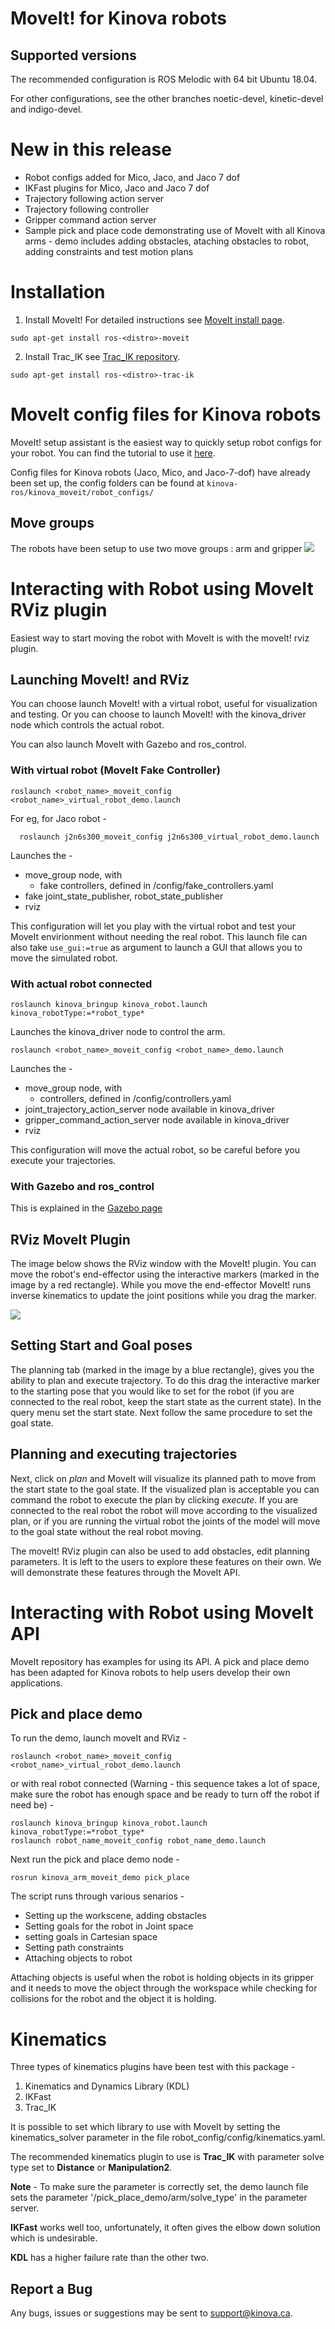 # MoveIt! for Kinova robots

## Supported versions
The recommended configuration is ROS Melodic with 64 bit Ubuntu 18.04.

For other configurations, see the other branches noetic-devel, kinetic-devel and indigo-devel.

# New in this release
- Robot configs added for Mico, Jaco, and Jaco 7 dof
- IKFast plugins for Mico, Jaco and Jaco 7 dof
- Trajectory following action server
- Trajectory following controller
- Gripper command action server
- Sample pick and place code demonstrating use of MoveIt with all Kinova arms - demo includes adding
  obstacles, ataching obstacles to robot, adding constraints and test motion plans

# Installation

1. Install MoveIt! For detailed instructions see [MoveIt install page](http://moveit.ros.org/install/ "http://moveit.ros.org/install/").  
```
sudo apt-get install ros-<distro>-moveit
```
2. Install Trac_IK see [Trac_IK repository](https://bitbucket.org/traclabs/trac_ik "https://bitbucket.org/traclabs/trac_ik").  
```
sudo apt-get install ros-<distro>-trac-ik
```


# MoveIt config files for Kinova robots

MoveIt! setup assistant is the easiest way to quickly setup robot configs for your robot.
You can find the tutorial to use it [here](http://docs.ros.org/kinetic/api/moveit_tutorials/html/doc/setup_assistant/setup_assistant_tutorial.html "http://docs.ros.org/kinetic/api/moveit_tutorials/html/doc/setup_assistant/setup_assistant_tutorial.html").

Config files for Kinova robots (Jaco, Mico, and Jaco-7-dof) have already been set up, the
config folders can be found at ```kinova-ros/kinova_moveit/robot_configs/```  

## Move groups
The robots have been setup to use two move groups : arm and gripper
![](./images/jaco_move_groups.png)

# Interacting with Robot using MoveIt RViz plugin

Easiest way to start moving the robot with MoveIt is with the moveIt! rviz plugin. 

## Launching MoveIt! and RViz
You can choose launch MoveIt! with a virtual robot, useful for visualization and testing.
Or you can choose to launch MoveIt! with the kinova_driver node which controls the actual
robot.

You can also launch MoveIt with Gazebo and ros_control.
 
### With virtual robot (MoveIt Fake Controller) 
```
roslaunch <robot_name>_moveit_config <robot_name>_virtual_robot_demo.launch
```

For eg, for Jaco robot -
 
```
  roslaunch j2n6s300_moveit_config j2n6s300_virtual_robot_demo.launch
```

Launches the -
 
- move_group node, with
  - fake controllers, defined in /config/fake_controllers.yaml
- fake joint_state_publisher, robot_state_publisher
- rviz

This configuration will let you play with the virtual robot and test your MoveIt envirionment without needing the real robot. This launch file can also take `use_gui:=true` as argument to launch a GUI that allows you to move the simulated robot.

### With actual robot connected

```
roslaunch kinova_bringup kinova_robot.launch kinova_robotType:=*robot_type*
```

Launches the kinova_driver node to control the arm.

```
roslaunch <robot_name>_moveit_config <robot_name>_demo.launch
```

Launches the - 

- move_group node, with 
  -  controllers, defined in /config/controllers.yaml 
- joint_trajectory_action_server node available in kinova_driver
- gripper_command_action_server node available in kinova_driver
- rviz 

This configuration will move the actual robot, so be careful before you execute your trajectories.

### With Gazebo and ros_control

This is explained in the [Gazebo page](../kinova_gazebo) 

## RViz MoveIt Plugin

The image below shows the RViz window with the MoveIt! plugin. You can move the robot's end-effector using the interactive markers (marked in the image by a red rectangle). While you move the end-effector MoveIt! runs inverse kinematics to update the joint positions while you drag the marker.

![](./images/jaco_rviz_moveIt.png)

## Setting Start and Goal poses

The planning tab (marked in the image by a blue rectangle), gives you the ability to plan and execute trajectory. To do this drag the interactive marker to the starting pose that you would like to set for the robot (if you are connected to the real robot, keep the start state as the current state). In the query menu set the start state. Next follow the same procedure to set the goal state. 

## Planning and executing trajectories

Next, click on *plan* and MoveIt will visualize its planned path to move from the start state to the goal state. If the visualized plan is acceptable you can command the robot to execute the plan by clicking *execute*. If you are connected to the real robot the robot will move according to the visualized plan, or if you are running the virtual robot the joints of the model will move to the goal state without the real robot moving.

The moveIt! RViz plugin can also be used to add obstacles, edit planning parameters. It is left to the users to explore these features on their own. We will demonstrate these features through the MoveIt API.


# Interacting with Robot using MoveIt API
MoveIt repository has examples for using its API. A pick and place demo has been adapted for Kinova robots to help users develop their own applications.

## Pick and place demo

To run the demo, launch moveIt and RViz -

```
roslaunch <robot_name>_moveit_config <robot_name>_virtual_robot_demo.launch
```

or with real robot connected (Warning - this sequence takes a lot of space, make sure the robot has enough space and be ready to turn off the robot if need be) - 

```
roslaunch kinova_bringup kinova_robot.launch kinova_robotType:=*robot_type*
roslaunch robot_name_moveit_config robot_name_demo.launch
```

Next run the pick and place demo node - 

```
rosrun kinova_arm_moveit_demo pick_place 
```

The script runs through various senarios -

- Setting up the workscene, adding obstacles
- Setting goals for the robot in Joint space
- setting goals in Cartesian space
- Setting path constraints
- Attaching objects to robot 

Attaching objects is useful when the robot is holding objects in its gripper and it needs to move the object through the workspace while checking for collisions for the robot and the object it is holding.


# Kinematics

Three types of kinematics plugins have been test with this package - 

1. Kinematics and Dynamics Library (KDL)
2. IKFast
3. Trac_IK

It is possible to set which library to use with MoveIt by setting the kinematics_solver parameter in the file robot_config/config/kinematics.yaml.

The recommended kinematics plugin to use is **Trac_IK** with parameter solve type set to **Distance** or **Manipulation2**.  

**Note** - To make sure the parameter is correctly set, the demo launch file sets the parameter '/pick_place_demo/arm/solve_type' in the parameter server.

**IKFast** works well too, unfortunately, it often gives the elbow down solution which is undesirable.

**KDL** has a higher failure rate than the other two.  


## Report a Bug
Any bugs, issues or suggestions may be sent to support@kinova.ca.

